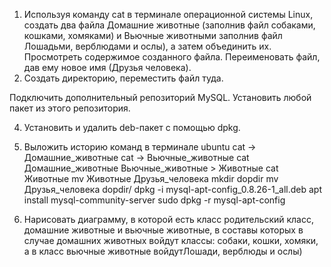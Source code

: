 1. Используя команду cat в терминале операционной системы Linux, создать 
два файла Домашние животные (заполнив файл собаками, кошками,
хомяками) и Вьючные животными заполнив файл Лошадьми, верблюдами и 
ослы), а затем объединить их. Просмотреть содержимое созданного файла. 
Переименовать файл, дав ему новое имя (Друзья человека).
2. Создать директорию, переместить файл туда. 


Подключить дополнительный репозиторий MySQL. Установить любой пакет
из этого репозитория.
 
4. Установить и удалить deb-пакет с помощью dpkg.
 
5. Выложить историю команд в терминале ubuntu
cat -> Домашние_животные
cat -> Вьючные_животные
cat Домашние_животные Вьючные_животные > Животные
cat Животные
mv Животные Друзья_человека
mkdir dopdir
mv Друзья_человека dopdir/
dpkg -i mysql-apt-config_0.8.26-1_all.deb
apt install mysql-community-server
sudo dpkg -r mysql-apt-config

















6. Нарисовать диаграмму, в которой есть класс родительский класс, домашние
животные и вьючные животные, в составы которых в случае домашних
животных войдут классы: собаки, кошки, хомяки, а в класс вьючные животные войдутЛошади, верблюды и ослы) 




 
